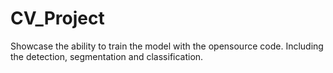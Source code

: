 # CV_Project

Showcase the ability to train the model with the opensource code. Including the detection, segmentation and classification.  
